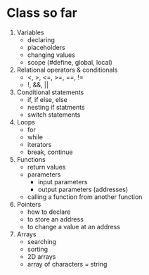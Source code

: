 # Class so far

1. Variables
   - declaring
   - placeholders
   - changing values
   - scope (#define, global, local)
2. Relational operators & conditionals
   - <, >, <=, >=, ==, !=
   - !, &&, ||
3. Conditional statements
   - if, if else, else
   - nesting if statments
   - switch statements
4. Loops
   - for
   - while
   - iterators
   - break, continue
5. Functions
   - return values
   - parameters
     - input parameters
     - output parameters (addresses)
   - calling a function from another function
6. Pointers
   - how to declare
   - to store an address
   - to change a value at an address
7. Arrays
   - searching
   - sorting
   - 2D arrays
   - array of characters = string
